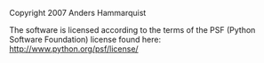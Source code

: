 Copyright 2007 Anders Hammarquist

The software is licensed according to the terms of the PSF (Python Software Foundation) license found here: http://www.python.org/psf/license/